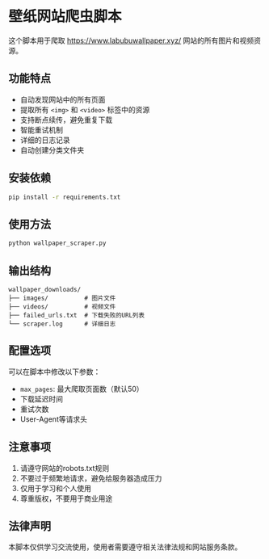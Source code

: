 # 壁纸网站爬虫脚本

这个脚本用于爬取 https://www.labubuwallpaper.xyz/ 网站的所有图片和视频资源。

## 功能特点

- 自动发现网站中的所有页面
- 提取所有 `<img>` 和 `<video>` 标签中的资源
- 支持断点续传，避免重复下载
- 智能重试机制
- 详细的日志记录
- 自动创建分类文件夹

## 安装依赖

```bash
pip install -r requirements.txt
```

## 使用方法

```bash
python wallpaper_scraper.py
```

## 输出结构

```
wallpaper_downloads/
├── images/          # 图片文件
├── videos/          # 视频文件
├── failed_urls.txt  # 下载失败的URL列表
└── scraper.log      # 详细日志
```

## 配置选项

可以在脚本中修改以下参数：
- `max_pages`: 最大爬取页面数（默认50）
- 下载延迟时间
- 重试次数
- User-Agent等请求头

## 注意事项

1. 请遵守网站的robots.txt规则
2. 不要过于频繁地请求，避免给服务器造成压力
3. 仅用于学习和个人使用
4. 尊重版权，不要用于商业用途

## 法律声明

本脚本仅供学习交流使用，使用者需要遵守相关法律法规和网站服务条款。
